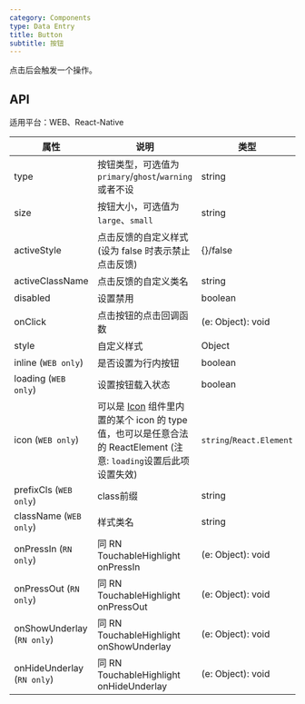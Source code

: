 ```yaml
---
category: Components
type: Data Entry
title: Button
subtitle: 按钮
---
```


点击后会触发一个操作。


## API

适用平台：WEB、React-Native

属性 | 说明 | 类型 | 默认值
----|-----|------|------
| type    | 按钮类型，可选值为`primary`/`ghost`/`warning`或者不设  |   string   |   -  |
| size    | 按钮大小，可选值为`large`、`small` | string | `large`|
| activeStyle  | 点击反馈的自定义样式 (设为 false 时表示禁止点击反馈) | {}/false | {} |
| activeClassName  | 点击反馈的自定义类名 | string |  |
| disabled   | 设置禁用  | boolean |    false  |
| onClick    | 点击按钮的点击回调函数 | (e: Object): void |   无  |
| style    | 自定义样式 |   Object  | 无 |
| inline (`WEB only`)     | 是否设置为行内按钮  | boolean |   false  |
| loading (`WEB only`)	   | 设置按钮载入状态	  | boolean	 | false |
| icon (`WEB only`)  | 可以是 [Icon](https://mobile.ant.design/components/icon) 组件里内置的某个 icon 的 type 值，也可以是任意合法的 ReactElement (注意: `loading`设置后此项设置失效) | `string`/`React.Element` | -  |
| prefixCls (`WEB only`) |  class前缀 | string | `ej-button` |
| className (`WEB only`) |  样式类名 | string | 无 |
| onPressIn (`RN only`)   | 同 RN TouchableHighlight onPressIn | (e: Object): void |   无  |
| onPressOut (`RN only`)    | 同 RN TouchableHighlight onPressOut | (e: Object): void |   无  |
| onShowUnderlay (`RN only`)    | 同 RN TouchableHighlight onShowUnderlay | (e: Object): void |   无  |
| onHideUnderlay (`RN only`)    | 同 RN TouchableHighlight onHideUnderlay | (e: Object): void |   无  |
